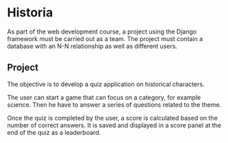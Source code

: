 # Historia

As part of the web development course, a project using the Django framework must be carried out as a team.
The project must contain a database with an N-N relationship as well as different users.

## Project

The objective is to develop a quiz application on historical characters.

The user can start a game that can focus on a category, for example science. Then he have to answer a series of questions related to the theme.

Once the quiz is completed by the user, a score is calculated based on the number of correct answers. It is saved and displayed in a score panel at the end of the quiz as a leaderboard.





